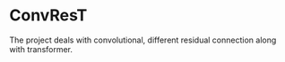 # ConvResT
The project deals with convolutional, different residual connection along with transformer.
